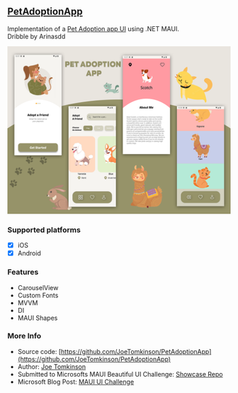 ## [PetAdoptionApp](https://https://github.com/JoeTomkinson/PetAdoptionApp)

Implementation of a [Pet Adoption app UI](https://dribbble.com/shots/15845064-Pet-Adoption-App) using .NET MAUI. <br/>
Dribble by Arinasdd 

![Demo Screen Shots](resources/ShowcaseImage.png)

### Supported platforms
- [x] iOS
- [x] Android

### Features
- CarouselView
- Custom Fonts
- MVVM
- DI
- MAUI Shapes

### More Info

- Source code: [https://github.com/JoeTomkinson/PetAdoptionApp](https://github.com/JoeTomkinson/PetAdoptionApp)
- Author: [Joe Tomkinson](https://joetomkinson.dev)
- Submitted to Microsofts MAUI Beautiful UI Challenge: [Showcase Repo](https://github.com/jsuarezruiz/dotnet-maui-showcase)
- Microsoft Blog Post: [MAUI UI Challenge](https://devblogs.microsoft.com/dotnet/announcing-dotnet-maui-beautiful-ui-challenge/)
